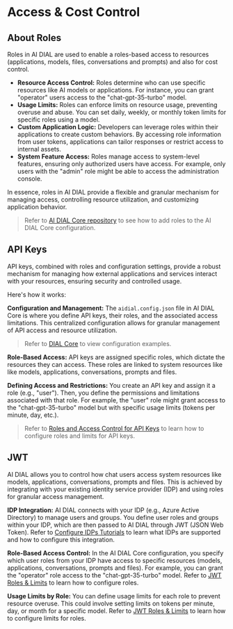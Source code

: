 # Access & Cost Control

## About Roles

Roles in AI DIAL are used to enable a roles-based access to resources (applications, models, files, conversations and prompts) and also for cost control.

* **Resource Access Control:** Roles determine who can use specific resources like AI models or applications. For instance, you can grant "operator" users access to the "chat-gpt-35-turbo" model.
* **Usage Limits:** Roles can enforce limits on resource usage, preventing overuse and abuse. You can set daily, weekly, or monthly token limits for specific roles using a model.
* **Custom Application Logic:** Developers can leverage roles within their applications to create custom behaviors. By accessing role information from user tokens, applications can tailor responses or restrict access to internal assets.
* **System Feature Access:** Roles manage access to system-level features, ensuring only authorized users have access. For example, only users with the "admin" role might be able to access the administration console.

In essence, roles in AI DIAL provide a flexible and granular mechanism for managing access, controlling resource utilization, and customizing application behavior.

> Refer to [AI DIAL Core repository](https://github.com/epam/ai-dial-core?tab=readme-ov-file#dynamic-settings) to see how to add roles to the AI DIAL Core configuration.

## API Keys

API keys, combined with roles and configuration settings, provide a robust mechanism for managing how external applications and services interact with your resources, ensuring security and controlled usage. 

Here's how it works:

**Configuration and Management:** The `aidial.config.json` file in AI DIAL Core is where you define API keys, their roles, and the associated access limitations. This centralized configuration allows for granular management of API access and resource utilization.

> Refer to [DIAL Core](https://github.com/epam/ai-dial-core/blob/development/sample/aidial.config.json) to view configuration examples.

**Role-Based Access:** API keys are assigned specific roles, which dictate the resources they can access. These roles are linked to system resources like like models, applications, conversations, prompts and files.

**Defining Access and Restrictions:** You create an API key and assign it a role (e.g., "user"). Then, you define the permissions and limitations associated with that role. For example, the "user" role might grant access to the "chat-gpt-35-turbo" model but with specific usage limits (tokens per minute, day, etc.).

> Refer to [Roles and Access Control for API Keys](/docs/tutorials/2.devops/2.auth-and-access-control/1.api-key-roles.md) to learn how to configure roles and limits for API keys.

## JWT

AI DIAL allows you to control how chat users access system resources like models, applications, conversations, prompts and files. This is achieved by integrating with your existing identity service provider (IDP) and using roles for granular access management. 

**IDP Integration:** AI DIAL connects with your IDP (e.g., Azure Active Directory) to manage users and groups. You define user roles and groups within your IDP, which are then passed to AI DIAL through JWT (JSON Web Token). Refer to [Configure IDPs Tutorials](/docs/tutorials/2.devops/2.auth-and-access-control/3.configure-idps/0.overview.md) to learn what IDPs are supported and how to configure this integration.

**Role-Based Access Control:** In the AI DIAL Core configuration, you specify which user roles from your IDP have access to specific resources (models, applications, conversations, prompts and files). For example, you can grant the "operator" role access to the "chat-gpt-35-turbo" model. Refer to [JWT Roles & Limits](/docs/tutorials/2.devops/2.auth-and-access-control/2.chat-users-roles.md) to learn how to configure roles.

**Usage Limits by Role:** You can define usage limits for each role to prevent resource overuse. This could involve setting limits on tokens per minute, day, or month for a specific model. Refer to [JWT Roles & Limits](/docs/tutorials/2.devops/2.auth-and-access-control/2.chat-users-roles.md) to learn how to configure limits for roles.
